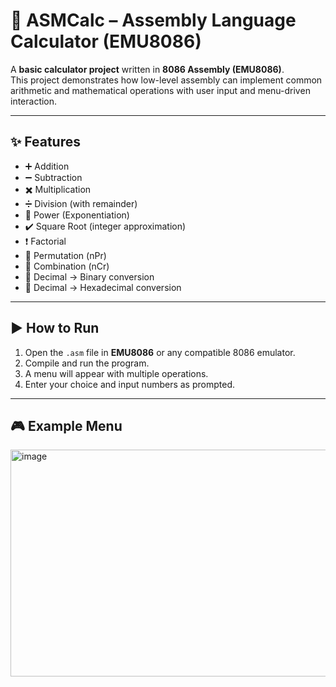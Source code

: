 # 🔢 ASMCalc – Assembly Language Calculator (EMU8086)

A **basic calculator project** written in **8086 Assembly (EMU8086)**.  
This project demonstrates how low-level assembly can implement common arithmetic and mathematical operations with user input and menu-driven interaction.

---

## ✨ Features
- ➕ Addition  
- ➖ Subtraction  
- ✖️ Multiplication  
- ➗ Division (with remainder)  
- 🧮 Power (Exponentiation)  
- ✔️ Square Root (integer approximation)  
- ❗ Factorial  
- 🔀 Permutation (nPr)  
- 🎲 Combination (nCr)  
- 🔢 Decimal → Binary conversion  
- 🔢 Decimal → Hexadecimal conversion  

---

## ▶️ How to Run
1. Open the `.asm` file in **EMU8086** or any compatible 8086 emulator.  
2. Compile and run the program.  
3. A menu will appear with multiple operations.  
4. Enter your choice and input numbers as prompted.  

---

## 🎮 Example Menu
<img width="645" height="363" alt="image" src="https://github.com/user-attachments/assets/9ea348bd-151d-46e6-b2de-02b9aa61685a" />


